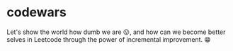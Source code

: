 # codewars

Let's show the world how dumb we are 😛, and how can we become better selves in Leetcode through the power of incremental improvement. 😁

